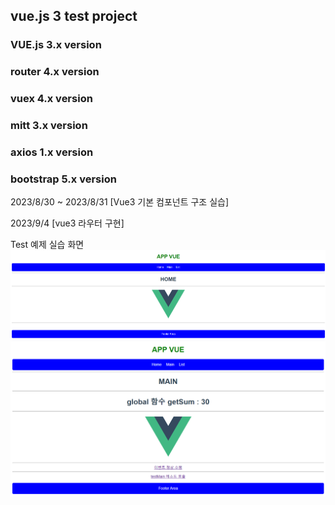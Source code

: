 ## vue.js 3 test project 

### VUE.js 3.x version
### router 4.x version 
### vuex 4.x version
### mitt 3.x version
### axios 1.x version
### bootstrap 5.x version

2023/8/30 ~ 2023/8/31
[Vue3 기본 컴포넌트 구조 실습]

2023/9/4
[vue3 라우터 구현]

Test 예제 실습 화면  
![Alt text](image.png)  
![Alt text](image-1.png)
